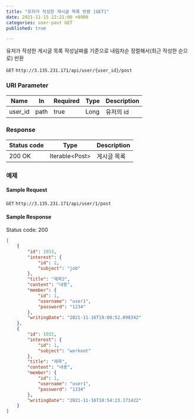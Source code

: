 ```yaml
---
title: "유저가 작성한 게시글 목록 반환 [GET]"
date: 2021-11-15 22:21:00 +0900
categories: user-post GET
published: true

---
```


유저가 작성한 게시글 목록 작성날짜를 기준으로 내림차순 정렬해서(최근 작성한 순으로) 반환

`GET` `http://3.135.231.171/api/user/{user_id}/post`

### URI Parameter

| Name    | In   | Required | Type | Description |
| ------- | ---- | -------- | ---- | ----------- |
| user_id | path | true     | Long | 유저의 id   |

### Response

| Status code | Type            | Description |
| ----------- | --------------- | ----------- |
| 200 OK      | Iterable\<Post> | 게시글 목록 |



### 예제

#### Sample Request

`GET` `http://3.135.231.171/api/user/1/post`

#### Sample Response

Status code: 200

```json
[
    {
        "id": 1033,
        "interest": {
            "id": 2,
            "subject": "job"
        },
        "title": "제목2",
        "content": "내용",
        "member": {
            "id": 1,
            "username": "user1",
            "password": "1234"
        },
        "writingDate": "2021-11-16T19:00:52.098342"
    },
    {
        "id": 1032,
        "interest": {
            "id": 1,
            "subject": "workout"
        },
        "title": "제목",
        "content": "내용",
        "member": {
            "id": 1,
            "username": "user1",
            "password": "1234"
        },
        "writingDate": "2021-11-16T18:54:23.171422"
    }
]
```

